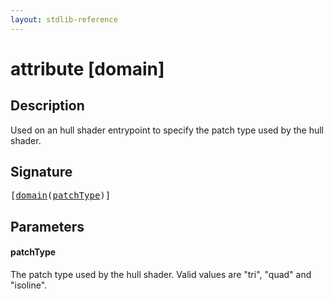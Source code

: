 ```yaml
---
layout: stdlib-reference
---
```


# attribute [domain]

## Description

Used on an hull shader entrypoint to specify the patch type used by the hull shader.

## Signature

<pre>
[<a href=".html">domain</a>(<a href=".html#decl-patchType" class="code_param">patchType</a>)]
</pre>

## Parameters

####  <a id="decl-patchType"></a>patchType
The patch type used by the hull shader. Valid values are "tri", "quad" and "isoline".


